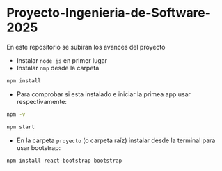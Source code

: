 # Proyecto-Ingenieria-de-Software-2025
En este repositorio se subiran los avances del proyecto

* Instalar `node js` en primer lugar
* Instalar `nmp` desde la carpeta
```bash
npm install
```
* Para comprobar si esta instalado e iniciar la primea app usar respectivamente:
```bash
npm -v
```
```bash
npm start
```

* En la carpeta `proyecto` (o carpeta raíz) instalar desde la terminal para usar bootstrap:
```bash
npm install react-bootstrap bootstrap
```

